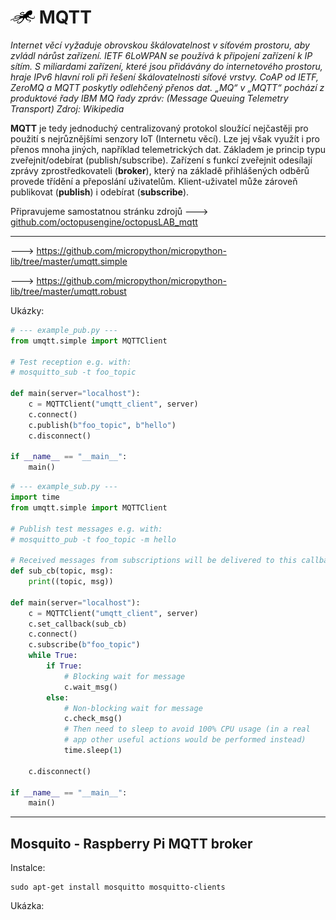 # ![logo](img/logo_small.png) MQTT

*Internet věcí vyžaduje obrovskou škálovatelnost v síťovém prostoru, aby zvládl nárůst zařízení. IETF 6LoWPAN se používá k připojení zařízení k IP sítím. S miliardami zařízení, které jsou přidávány do internetového prostoru, hraje IPv6 hlavní roli při řešení škálovatelnosti síťové vrstvy. CoAP od IETF, ZeroMQ a MQTT poskytly odlehčený přenos dat. „MQ“ v „MQTT“ pochází z produktové řady IBM MQ řady zpráv:
(Message Queuing Telemetry Transport) 
Zdroj: Wikipedia*


**MQTT** je tedy jednoduchý centralizovaný protokol sloužící nejčastěji pro použití s nejrůznějšími senzory IoT (Internetu věcí).
Lze jej však využít i pro přenos mnoha jiných, například telemetrických dat. Základem je princip typu zveřejnit/odebírat (publish/subscribe). Zařízení s funkcí zveřejnit odesílají zprávy zprostředkovateli (**broker**), který na základě přihlášených odběrů provede třídění a přeposlání uživatelům. Klient-uživatel může zároveň publikovat (**publish**) i odebírat (**subscribe**).


Připravujeme samostatnou stránku zdrojů 🡒 [github.com/octopusengine/octopusLAB_mqtt](https://github.com/octopusengine/octopusLAB_mqtt)

---

🡒 https://github.com/micropython/micropython-lib/tree/master/umqtt.simple

🡒 https://github.com/micropython/micropython-lib/tree/master/umqtt.robust

Ukázky:

```python
# --- example_pub.py ---
from umqtt.simple import MQTTClient

# Test reception e.g. with:
# mosquitto_sub -t foo_topic

def main(server="localhost"):
    c = MQTTClient("umqtt_client", server)
    c.connect()
    c.publish(b"foo_topic", b"hello")
    c.disconnect()

if __name__ == "__main__":
    main()
```

```python
# --- example_sub.py ---
import time
from umqtt.simple import MQTTClient

# Publish test messages e.g. with:
# mosquitto_pub -t foo_topic -m hello

# Received messages from subscriptions will be delivered to this callback
def sub_cb(topic, msg):
    print((topic, msg))

def main(server="localhost"):
    c = MQTTClient("umqtt_client", server)
    c.set_callback(sub_cb)
    c.connect()
    c.subscribe(b"foo_topic")
    while True:
        if True:
            # Blocking wait for message
            c.wait_msg()
        else:
            # Non-blocking wait for message
            c.check_msg()
            # Then need to sleep to avoid 100% CPU usage (in a real
            # app other useful actions would be performed instead)
            time.sleep(1)

    c.disconnect()

if __name__ == "__main__":
    main()
```

---

## Mosquito - Raspberry Pi MQTT broker

Instalce:

```
sudo apt-get install mosquitto mosquitto-clients
```

Ukázka:

```

```



